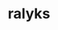 ---
pid: FS278
title: ralyks
location_transcription: 
zipcode: 
outside_phl: 
neighborhood: 
age: '2'
age_range: "<6"
instagram: 
image_file_name: FS_278.jpg
proposal_transcription: 
topic: Unknown
topic_summary: '0'
type: Other No Form
keywords_other: 
credit: Jolei lyks
image_labels: 
twitter: 
facebook: 
permalink: "/monuments/fs278/"
layout: item-page
---